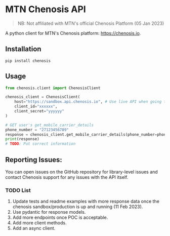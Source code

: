 # MTN Chenosis API

> NB: Not affiliated with MTN's official Chenosis Platform (05 Jan 2023)

A python client for MTN's Chenosis platform: https://chenosis.io.

## Installation

`pip install chenosis`

## Usage

```python
from chenosis.client import ChenosisClient

chenosis_client = ChenosisClient(
    host="https://sandbox.api.chenosis.io", # Use live API when going to production
    client_id="xxxxxx",
    client_secret="yyyyyy"
)

# GET user's get_mobile_carrier_details
phone_number = "27123456789"
response = chenosis_client.get_mobile_carrier_details(phone_number=phone_number)
print(response)
# TODO: Put correct information
```

## Reporting Issues:

You can open issues on the GitHub repository for library-level issues and contact Chenosis support for any issues with the API itself.

### TODO List
1. Update tests and readme examples with more response data once the chenosis sandbox/production is up and running (11 Feb 2023).
2. Use pydantic for response models.
3. Add more endpoints once POC is acceptable.
4. Add more client methods.
5. Add an async client.

